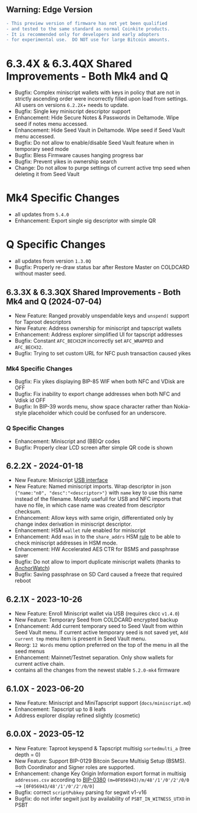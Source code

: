 ## Warning: Edge Version

```diff
- This preview version of firmware has not yet been qualified
- and tested to the same standard as normal Coinkite products.
- It is recommended only for developers and early adopters
- for experimental use.  DO NOT use for large Bitcoin amounts.
```


# 6.3.4X & 6.3.4QX Shared Improvements - Both Mk4 and Q

- Bugfix: Complex miniscript wallets with keys in policy that are not in strictly ascending order were incorrectly filled
  upon load from settings. All users on versions `6.2.2X`+ needs to update. 
- Bugfix: Single key miniscript descriptor support
- Enhancement: Hide Secure Notes & Passwords in Deltamode. Wipe seed if notes menu accessed. 
- Enhancement: Hide Seed Vault in Deltamode. Wipe seed if Seed Vault menu accessed.
- Bugfix: Do not allow to enable/disable Seed Vault feature when in temporary seed mode
- Bugfix: Bless Firmware causes hanging progress bar
- Bugfix: Prevent yikes in ownership search
- Change: Do not allow to purge settings of current active tmp seed when deleting it from Seed Vault

# Mk4 Specific Changes

- all updates from `5.4.0`
- Enhancement: Export single sig descriptor with simple QR

# Q Specific Changes

- all updates from version `1.3.0Q`
- Bugfix: Properly re-draw status bar after Restore Master on COLDCARD without master seed.


## 6.3.3X & 6.3.3QX Shared Improvements - Both Mk4 and Q (2024-07-04)

- New Feature: Ranged provably unspendable keys and `unspend(` support for Taproot descriptors
- New Feature: Address ownership for miniscript and tapscript wallets
- Enhancement: Address explorer simplified UI for tapscript addresses
- Bugfix: Constant `AFC_BECH32M` incorrectly set `AFC_WRAPPED` and `AFC_BECH32`.
- Bugfix: Trying to set custom URL for NFC push transaction caused yikes

### Mk4 Specific Changes

- Bugfix: Fix yikes displaying BIP-85 WIF when both NFC and VDisk are OFF
- Bugfix: Fix inability to export change addresses when both NFC and Vdisk id OFF
- Bugfix: In BIP-39 words menu, show space character rather than Nokia-style placeholder
  which could be confused for an underscore.

### Q Specific Changes

- Enhancement: Miniscript and (BB)Qr codes
- Bugfix: Properly clear LCD screen after simple QR code is shown


## 6.2.2X - 2024-01-18

- New Feature: Miniscript [USB interface](https://github.com/Coldcard/ckcc-protocol/blob/master/README.md#miniscript)
- New Feature: Named miniscript imports. Wrap descriptor in json
  `{"name:"n0", "desc":"<descriptor>"}` with `name` key to use this name instead of the
  filename. Mostly usefull for USB and NFC imports that have no file, in which case name
  was created from descriptor checksum.
- Enhancement: Allow keys with same origin, differentiated only by change index derivation
  in miniscript descriptor.
- Enhancement: HSM `wallet` rule enabled for miniscript
- Enhancement: Add `msas` in to the `share_addrs` HSM [rule](https://coldcard.com/docs/hsm/rules/)
  to be able to check miniscript addresses in HSM mode.
- Enhancement: HW Accelerated AES CTR for BSMS and passphrase saver
- Bugfix: Do not allow to import duplicate miniscript
  wallets (thanks to [AnchorWatch](https://www.anchorwatch.com/))
- Bugfix: Saving passphrase on SD Card caused a freeze that required reboot

## 6.2.1X - 2023-10-26

- New Feature: Enroll Miniscript wallet via USB (requires ckcc `v1.4.0`)
- New Feature: Temporary Seed from COLDCARD encrypted backup
- Enhancement: Add current temporary seed to Seed Vault from within Seed Vault menu.
  If current active temporary seed is not saved yet, `Add current tmp` menu item is 
  present in Seed Vault menu.
- Reorg: `12 Words` menu option preferred on the top of the menu in all the seed menus
- Enhancement: Mainnet/Testnet separation. Only show wallets for current active chain.
- contains all the changes from the newest stable `5.2.0-mk4` firmware

## 6.1.0X - 2023-06-20

- New Feature: Miniscript and MiniTapscript support (`docs/miniscript.md`)
- Enhancement: Tapscript up to 8 leafs
- Address explorer display refined slightly (cosmetic)

## 6.0.0X - 2023-05-12

- New Feature: Taproot keyspend & Tapscript multisig `sortedmulti_a` (tree depth = 0)
- New Feature: Support BIP-0129 Bitcoin Secure Multisig Setup (BSMS).
  Both Coordinator and Signer roles are supported.
- Enhancement: change Key Origin Information export format in multisig `addresses.csv` according to [BIP-0380](https://github.com/bitcoin/bips/blob/master/bip-0380.mediawiki#key-expressions)
  `(m=0F056943)/m/48'/1'/0'/2'/0/0` --> `[0F056943/48'/1'/0'/2'/0/0]`
- Bugfix: correct `scriptPubkey` parsing for segwit v1-v16
- Bugfix: do not infer segwit just by availability of `PSBT_IN_WITNESS_UTXO` in PSBT